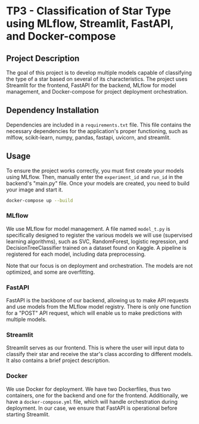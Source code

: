 # TP3 - Classification of Star Type using MLflow, Streamlit, FastAPI, and Docker-compose

## Project Description

The goal of this project is to develop multiple models capable of classifying the type of a star based on several of its characteristics. The project uses Streamlit for the frontend, FastAPI for the backend, MLflow for model management, and Docker-compose for project deployment orchestration.

## Dependency Installation

Dependencies are included in a `requirements.txt` file. This file contains the necessary dependencies for the application's proper functioning, such as mlflow, scikit-learn, numpy, pandas, fastapi, uvicorn, and streamlit.

## Usage

To ensure the project works correctly, you must first create your models using MLflow. Then, manually enter the `experiment_id` and `run_id` in the backend's "main.py" file. Once your models are created, you need to build your image and start it.

```bash
docker-compose up --build
```

### MLflow

We use MLflow for model management. A file named `model_t.py` is specifically designed to register the various models we will use (supervised learning algorithms), such as SVC, RandomForest, logistic regression, and DecisionTreeClassifier trained on a dataset found on Kaggle. A pipeline is registered for each model, including data preprocessing.

Note that our focus is on deployment and orchestration. The models are not optimized, and some are overfitting.

### FastAPI

FastAPI is the backbone of our backend, allowing us to make API requests and use models from the MLflow model registry. There is only one function for a "POST" API request, which will enable us to make predictions with multiple models.

### Streamlit

Streamlit serves as our frontend. This is where the user will input data to classify their star and receive the star's class according to different models. It also contains a brief project description.

### Docker

We use Docker for deployment. We have two Dockerfiles, thus two containers, one for the backend and one for the frontend. Additionally, we have a `docker-compose.yml` file, which will handle orchestration during deployment. In our case, we ensure that FastAPI is operational before starting Streamlit.
